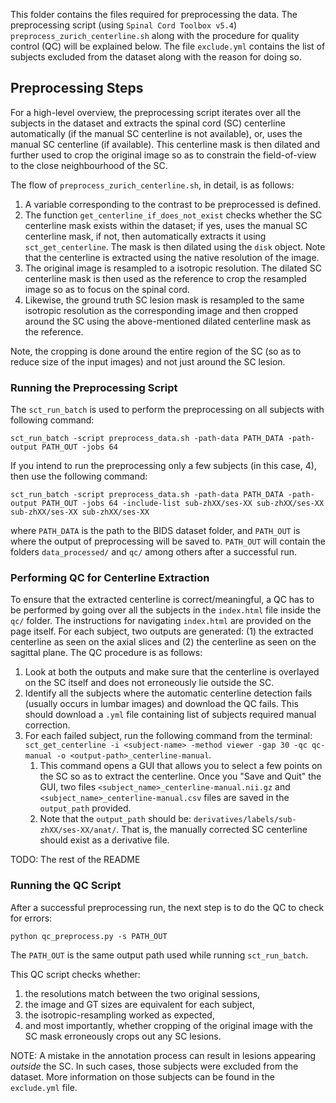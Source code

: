 This folder contains the files required for preprocessing the data. The preprocessing script (using `Spinal Cord Toolbox v5.4`) `preprocess_zurich_centerline.sh` along with the procedure for quality control (QC) will be explained below. The file `exclude.yml` contains the list of subjects excluded from the dataset along with the reason for doing so. 

## Preprocessing Steps

For a high-level overview, the preprocessing script iterates over all the subjects in the dataset and extracts the spinal cord (SC) centerline automatically (if the manual SC centerline is not available), or, uses the manual SC centerline (if available). This centerline mask is then dilated and further used to crop the original image so as to constrain the field-of-view to the close neighbourhood of the SC. 

The flow of `preprocess_zurich_centerline.sh`, in detail, is as follows:

1. A variable corresponding to the contrast to be preprocessed is defined. 
2. The function `get_centerline_if_does_not_exist` checks whether the SC centerline mask exists within the dataset; if yes, uses the manual SC centerline mask, if not, then automatically extracts it using `sct_get_centerline`. The mask is then dilated using the `disk` object. Note that the centerline is extracted using the native resolution of the image. 
3. The original image is resampled to a isotropic resolution. The dilated SC centerline mask is then used as the reference to crop the resampled image so as to focus on the spinal cord.
4. Likewise, the ground truth SC lesion mask is resampled to the same isotropic resolution as the corresponding image and then cropped around the SC using the above-mentioned dilated centerline mask as the reference. 

Note, the cropping is done around the entire region of the SC (so as to reduce size of the input images) and not just around the SC lesion. 

### Running the Preprocessing Script
The `sct_run_batch` is used to perform the preprocessing on all subjects with following command:
```
sct_run_batch -script preprocess_data.sh -path-data PATH_DATA -path-output PATH_OUT -jobs 64
```

If you intend to run the preprocessing only a few subjects (in this case, 4), then use the following command:
```
sct_run_batch -script preprocess_data.sh -path-data PATH_DATA -path-output PATH_OUT -jobs 64 -include-list sub-zhXX/ses-XX sub-zhXX/ses-XX sub-zhXX/ses-XX sub-zhXX/ses-XX
```
where `PATH_DATA` is the path to the BIDS dataset folder, and `PATH_OUT` is where the output of preprocessing will be saved to. `PATH_OUT` will contain the folders `data_processed/` and `qc/` among others after a successful run.

### Performing QC for Centerline Extraction
To ensure that the extracted centerline is correct/meaningful, a QC has to be performed by going over all the subjects in the `index.html` file inside the `qc/` folder. The instructions for navigating `index.html` are provided on the page itself. For each subject, two outputs are generated: (1) the extracted centerline as seen on the axial slices and (2) the centerline as seen on the sagittal plane. The QC procedure is as follows:
1. Look at both the outputs and make sure that the centerline is overlayed on the SC itself and does not erroneously lie outside the SC.
2. Identify all the subjects where the automatic centerline detection fails (usually occurs in lumbar images) and download the QC fails. This should download a `.yml` file containing list of subjects required manual correction. 
3. For each failed subject, run the following command from the terminal: `sct_get_centerline -i <subject-name> -method viewer -gap 30 -qc qc-manual -o <output-path>_centerline-manual`. 
    1. This command opens a GUI that allows you to select a few points on the SC so as to extract the centerline. Once you "Save and Quit" the GUI, two files `<subject_name>_centerline-manual.nii.gz` and `<subject_name>_centerline-manual.csv` files are saved in the `output_path` provided.
    2. Note that the `output_path` should be: `derivatives/labels/sub-zhXX/ses-XX/anat/`. That is, the manually corrected SC centerline should exist as a derivative file. 


TODO: The rest of the README

### Running the QC Script
After a successful preprocessing run, the next step is to do the QC to check for errors:
```
python qc_preprocess.py -s PATH_OUT
```
The `PATH_OUT` is the same output path used while running `sct_run_batch`.

This QC script checks whether:

1. the resolutions match between the two original sessions,
2. the image and GT sizes are equivalent for each subject,
3. the isotropic-resampling worked as expected,
4. and most importantly, whether cropping of the original image with the SC mask erroneously crops out any SC lesions.

NOTE: A mistake in the annotation process can result in lesions appearing _outside_ the SC. In such cases, those subjects were excluded from the dataset. More information on those subjects can be found in the `exclude.yml` file.